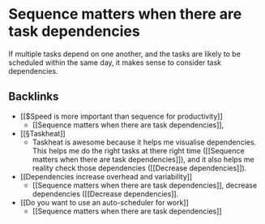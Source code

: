 # Sequence matters when there are task dependencies
If multiple tasks depend on one another, and the tasks are likely to be scheduled within the same day, it makes sense to consider task dependencies.

## Backlinks
* [[$Speed is more important than sequence for productivity]]
	* [[Sequence matters when there are task dependencies]],
* [[§Taskheat]]
	* Taskheat is awesome because it helps me visualise dependencies. This helps me do the right tasks at there right time ([[Sequence matters when there are task dependencies]]), and it also helps me reality check those dependencies ([[Decrease dependencies]]).
* [[Dependencies increase overhead and variability]]
	* [[Sequence matters when there are task dependencies]], decrease dependencies ([[Decrease dependencies]].
* [[Do you want to use an auto-scheduler for work]]
	* [[Sequence matters when there are task dependencies]]

<!-- #Life -->

<!-- {BearID:E9408972-3C8D-49F5-AB5B-8B20E5576316-15756-000013044A309157} -->
